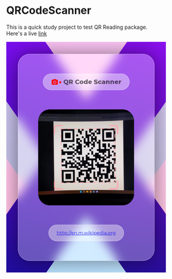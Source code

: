 # QRCodeScanner

This is a quick study project to test QR Reading package.  
Here's a live [link](scantheqr.vercel.app)

![plot](./qr.png)
